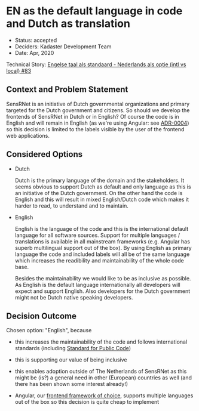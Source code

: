 # EN as the default language in code and Dutch as translation

* Status: accepted
* Deciders: Kadaster Development Team
* Date: Apr, 2020

Technical Story: [Engelse taal als standaard - Nederlands als optie (intl vs local) #83](https://github.com/kadaster-labs/sensrnet-registry-frontend/issues/83)

## Context and Problem Statement

SensRNet is an initiative of Dutch governmental organizations and primary targeted for the Dutch government and citizens. So should we develop the frontends of SensRNet in Dutch or in English? Of course the code is in English and will remain in English (as we're using Angular: see [ADR-0004](0004-angular-and-openlayers-as-frontend-stack.md)) so this decision is limited to the labels visible by the user of the frontend web applications.

## Considered Options

* Dutch
  
  Dutch is the primary language of the domain and the stakeholders. It seems obvious to support Dutch as default and only language as this is an initiative of the Dutch government. On the other hand the code is English and this will result in mixed English/Dutch code which makes it harder to read, to understand and to maintain.

* English

  English is the language of the code and this is the international default language for all software sources. Support for multiple languages / translations is available in all mainstream frameworks (e.g. Angular has superb multilingual support out of the box). By using English as primary language the code and included labels will all be of the same language which increases the readibility and maintainability of the whole code base.

  Besides the maintainability we would like to be as inclusive as possible. As English is the default language internationally all developers will expect and support English. Also developers for the Dutch government might not be Dutch native speaking developers.

## Decision Outcome

Chosen option: "English", because

* this increases the maintainability of the code and follows international standards (including [Standard for Public Code](https://standard.publiccode.net/criteria/understandable-english-first.html))

* this is supporting our value of being inclusive

* this enables adoption outside of The Netherlands of SensRNet as this might be (is?) a general need in other (European) countries as well (and there has been shown some interest already!)

* Angular, our [frontend framework of choice](0004-angular-and-openlayers-as-frontend-stack.md), supports multiple languages out of the box so this decision is quite cheap to implement
